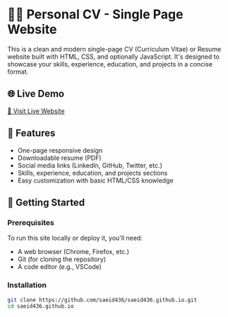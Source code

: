# 🧑‍💼 Personal CV - Single Page Website

This is a clean and modern single-page CV (Curriculum Vitae) or Resume website built with HTML, CSS, and optionally JavaScript. It's designed to showcase your skills, experience, education, and projects in a concise format.

## 🌐 Live Demo

[🔗 Visit Live Website](https://your-username.github.io/your-cv-site)

## 📄 Features

- One-page responsive design
- Downloadable resume (PDF)
- Social media links (LinkedIn, GitHub, Twitter, etc.)
- Skills, experience, education, and projects sections
- Easy customization with basic HTML/CSS knowledge

## 🚀 Getting Started

### Prerequisites

To run this site locally or deploy it, you'll need:

- A web browser (Chrome, Firefox, etc.)
- Git (for cloning the repository)
- A code editor (e.g., VSCode)

### Installation

```bash
git clone https://github.com/saeid436/saeid436.github.io.git
cd saeid436.github.io
